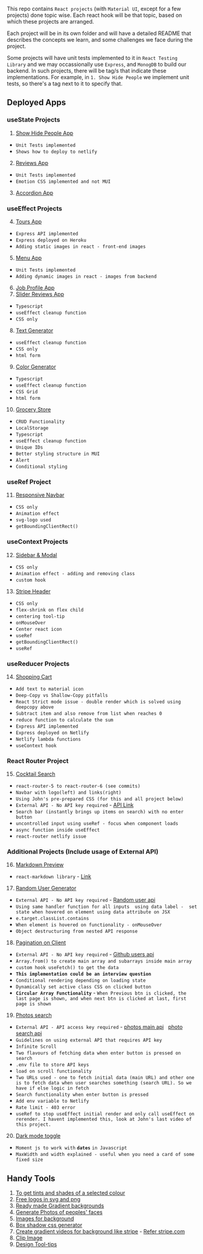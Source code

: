 This repo contains `React projects` (with `Material UI`, except for a few projects) done topic wise. Each react hook will be that topic, based on which these projects are arranged.

Each project will be in its own folder and will have a detailed README that describes the concepts we learn, and some challenges we face during the project.

Some projects will have unit tests implemented to it in `React Testing Library` and we may occassionally use `Express`, and `MonogDB` to build our backend. In such projects, there will be tag/s that indicate these implementations. For example, in `1. Show Hide People` we implement unit tests, so there's a tag next to it to specify that.

## Deployed Apps

### useState Projects

1. [Show Hide People App](https://1-show-hide-people-app.netlify.app/)

- `Unit Tests implemented`
- `Shows how to deploy to netlify`

2. [Reviews App](https://2-reviews-app.netlify.app/)

- `Unit Tests implemented`
- `Emotion CSS implemented and not MUI`

3. [Accordion App](https://4-accordion-questions-app.netlify.app/)

### useEffect Projects

4. [Tours App](https://3-tours-app.netlify.app/)

- `Express API implemented`
- `Express deployed on Heroku`
- `Adding static images in react - front-end images`

5. [Menu App](https://5-menu-app.netlify.app/)

- `Unit Tests implemented`
- `Adding dynamic images in react - images from backend`

6. [Job Profile App](https://6-job-profile-app.netlify.app/)
7. [Slider Reviews App](https://7-review-slider.netlify.app/)

- `Typescript`
- `useEffect cleanup function`
- `CSS only`

8. [Text Generator](https://8-text-generator.netlify.app/)

- `useEffect cleanup function`
- `CSS only`
- `html form`

9. [Color Generator](https://9-colour-generator.netlify.app/)

- `Typescript`
- `useEffect cleanup function`
- `CSS Grid`
- `html form`

10. [Grocery Store](https://10-grocery-store.netlify.app/)

- `CRUD Functionality`
- `LocalStorage`
- `Typescript`
- `useEffect cleanup function`
- `Unique IDs`
- `Better styling structure in MUI`
- `Alert`
- `Conditional styling`

### useRef Project

11. [Responsive Navbar](https://11-responsive-navbar.netlify.app/)

- `CSS only`
- `Animation effect`
- `svg-logo used`
- `getBoundingClientRect()`

### useContext Projects

12. [Sidebar & Modal](https://12-sidebar-modal-app.netlify.app/)

- `CSS only`
- `Animation effect - adding and removing class`
- `custom hook`

13. [Stripe Header](https://13-stripe-header-clone.netlify.app/)

- `CSS only`
- `flex-shrink on flex child`
- `centering tool-tip`
- `onMouseOver`
- `Center react icon`
- `useRef`
- `getBoundingClientRect()`
- `useRef`

### useReducer Projects

14. [Shopping Cart](https://14-shopping-cart.netlify.app/)

- `Add text to material icon`
- `Deep-Copy vs Shallow-Copy pitfalls`
- `React Strict mode issue - double render which is solved using deepcopy above`
- `Subtract item and also remove from list when reaches 0`
- `reduce function to calculate the sum`
- `Express API implemented`
- `Express deployed on Netlify`
- `Netlify lambda functions`
- `useContext hook`

### React Router Project

15. [Cocktail Search](https://15-cocktail-search.netlify.app/)

- `react-router-5 to react-router-6 (see commits)`
- `Navbar with logo(left) and links(right)`
- `Using John's pre-prepared CSS (for this and all project below)`
- `External API - No API key required` - [API Link](https://www.thecocktaildb.com/api.php)
- `Search bar (instantly brings up items on search) with no enter button`
- `uncontrolled input using useRef - focus when component loads`
- `async function inside useEffect`
- `react-router netlify issue`

### Additional Projects (Include usage of External API)

16. [Markdown Preview](https://16-markdown-preview.netlify.app/)

- `react-markdown library` - [Link](https://www.npmjs.com/package/react-markdown)

17. [Random User Generator](https://17-random-user.netlify.app/)

- `External API - No API key required` - [Random user api](https://randomuser.me/api/)
- `Using same handler function for all inputs  using data label -  set state when hovered on element using data attribute on JSX`
- `e.target.classList.contains`
- `When element is hovered on functionality - onMouseOver`
- `Object destructuring from nested API response`

18. [Pagination on Client](https://18-pagination-on-client.netlify.app/)

- `External API - No API key required` - [Github users api](https://api.github.com/users/john-smilga/followers?per_page=100)
- `Array.from() to create main array and subarrays inside main array`
- `custom hook useFetch() to get the data`
- **`This implementation could be an interview question`**
- `Conditional rendering depending on loading state`
- `Dynamically set active class CSS on clicked button`
- **`Circular Array Functionality`** - `When Previous btn is clicked, the last page is shown, and when next btn is clicked at last, first page is shown`

19. [Photos search](https://19-photos-search.netlify.app/)

- `External API - API access key required` - [photos main api](https://api.unsplash.com/photos/) &nbsp; [photo search api](https://api.unsplash.com/search/photos/)
- `Guidelines on using external API that requires API key`
- `Infinite Scroll`
- `Two flavours of fetching data when enter button is pressed on search`
- `.env file to store API keys`
- `load on scroll functionality`
- `Two URLs used - one to fetch initial data (main URL) and other one is to fetch data when user searches something (search URL). So we have if else logic in fetch`
- `Search functionality when enter button is pressed`
- `Add env variable to Netlify`
- `Rate limit - 403 error`
- `useRef to stop useEffect initial render and only call useEffect on rerender. I havent implemented this, look at John's last video of this project.`

20. [Dark mode toggle]()

- `Moment js to work with` **`dates`** `in Javascript`
- `MaxWidth and width explained - useful when you need a card of some fixed size`

## Handy Tools

1. [To get tints and shades of a selected colour](https://maketintsandshades.com/)
2. [Free logos in svg and png](https://myfreelogomaker.com/)
3. [Ready made Gradient backgrounds](https://uigradients.com/)
4. [Generate Photos of peoples' faces](https://generated.photos/)
5. [Images for background](https://unsplash.com/)
6. [Box shadow css generator](https://html-css-js.com/css/generator/box-shadow/)
7. [Create gradient videos for background like stripe](https://codesandbox.io/s/bxnsx?file=/src/App.js:0-617) - [Refer stripe.com](https://stripe.com/en-ca)
8. [Clip Image](https://bennettfeely.com/clippy/)
9. [Design Tool-tips](https://blog.logrocket.com/creating-beautiful-tooltips-with-only-css/)
